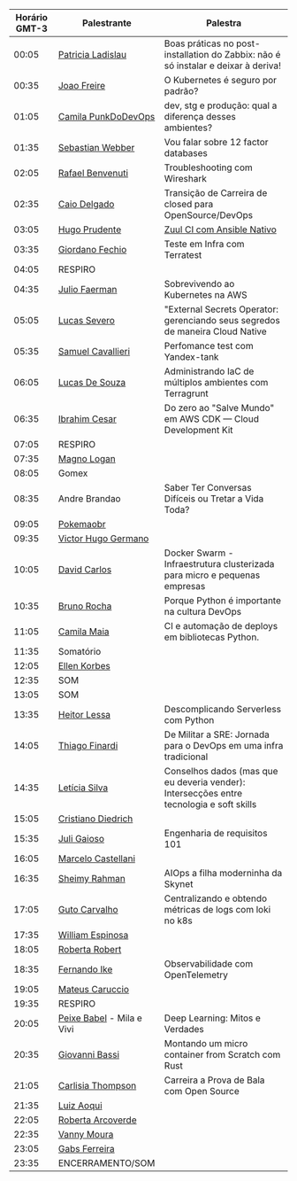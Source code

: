 | Horário GMT-3 | Palestrante  | Palestra |
|---|---|---| 
| 00:05 | [Patricia Ladislau](https://www.linkedin.com/in/patricialadislausilva/) | Boas práticas no post-installation do Zabbix: não é só instalar e deixar à deriva! |
| 00:35 | [Joao Freire](https://www.linkedin.com/in/joaopaulocunhafreire/) | O Kubernetes é seguro por padrão? |
| 01:05 | [Camila PunkDoDevOps](https://www.linkedin.com/in/camilla-martins-603344115/) | dev, stg e produção: qual a diferença desses ambientes? |
| 01:35 | [Sebastian Webber](https://www.linkedin.com/in/sebawebber/) | Vou falar sobre 12 factor databases |
| 02:05 | [Rafael Benvenuti](https://www.linkedin.com/in/rafaelbenvenuti/) | Troubleshooting com Wireshark |
| 02:35 | [Caio Delgado](https://www.linkedin.com/in/caio-delgado/) | Transição de Carreira de closed para OpenSource/DevOps |
| 03:05 | [Hugo Prudente](https://www.linkedin.com/in/hugoprudente/) | [Zuul CI com Ansible Nativo](arquivos/hugoprudente/zuul-ci-30min.pdf) |
| 03:35 | [Giordano Fechio](https://www.linkedin.com/in/gfechio/) | Teste em Infra com Terratest |
| 04:05 | RESPIRO |  |
| 04:35 | [Julio Faerman](https://www.linkedin.com/in/faermanj/) | Sobrevivendo ao Kubernetes na AWS |
| 05:05 | [Lucas Severo](https://www.linkedin.com/in/lucas-severo-317540185/) | "External Secrets Operator: gerenciando seus segredos de maneira Cloud Native |
| 05:35 | [Samuel Cavallieri](https://www.linkedin.com/in/samuel-cavallieri/) | Perfomance test com Yandex-tank |
| 06:05 | [Lucas De Souza](https://www.linkedin.com/in/ldsouza1220/) | Administrando IaC de múltiplos ambientes com Terragrunt |
| 06:35 | [Ibrahim Cesar](https://www.linkedin.com/in/ibrahimcesar/) | Do zero ao "Salve Mundo" em AWS CDK — Cloud Development Kit |
| 07:05 | RESPIRO | |
| 07:35 | [Magno Logan](https://www.linkedin.com/in/magnologan/) |  |
| 08:05 | Gomex |  |
| 08:35 | Andre Brandao | Saber Ter Conversas Difíceis ou Tretar a Vida Toda? |
| 09:05 | [Pokemaobr](https://www.linkedin.com/in/pokemaobr/) | |
| 09:35 | [Victor Hugo Germano](https://www.linkedin.com/in/victorhg/) | |
| 10:05 | [David Carlos](https://www.linkedin.com/in/davidcarlos13/) | Docker Swarm - Infraestrutura clusterizada para micro e pequenas empresas |
| 10:35 | [Bruno Rocha](https://www.linkedin.com/in/rochacbruno/) | Porque Python é importante na cultura DevOps |
| 11:05 | [Camila Maia](https://www.linkedin.com/in/cmaiacd/) | CI e automação de deploys em bibliotecas Python. |
| 11:35 | Somatório |  |
| 12:05 | [Ellen Korbes](https://www.linkedin.com/in/ellenkorbes/) |  |
| 12:35 | SOM  |  |
| 13:05 | SOM  |  |
| 13:35 | [Heitor Lessa](https://www.linkedin.com/in/heitorlessa/) | Descomplicando Serverless com Python |
| 14:05 | [Thiago Finardi](https://www.linkedin.com/in/thiagofinardi/) | De Militar a SRE: Jornada para o DevOps em uma infra tradicional |
| 14:35 | [Letícia Silva](https://www.linkedin.com/in/lsilvadev/) | Conselhos dados (mas que eu deveria vender): Intersecções entre tecnologia e soft skills |
| 15:05 | [Cristiano Diedrich](https://www.linkedin.com/in/cristianodiedrich/) |  |
| 15:35 | [Juli Gaioso](https://www.linkedin.com/in/juligaioso/) | Engenharia de requisitos 101 |
| 16:05 | [Marcelo Castellani](https://www.linkedin.com/in/mfcastellani/) |  |
| 16:35 | [Sheimy Rahman](https://www.linkedin.com/in/sheimyrahman/) | AIOps a filha moderninha da Skynet |
| 17:05 | [Guto Carvalho](https://www.linkedin.com/in/falagutera/) | Centralizando e obtendo métricas de logs com loki no k8s |
| 17:35 | [William Espinosa](https://www.linkedin.com/in/william-espinosa-713909b2/) |  |
| 18:05 | [Roberta Robert](https://www.linkedin.com/in/robertarobert/) |  |
| 18:35 | [Fernando Ike](https://www.linkedin.com/in/fernandoike/) | Observabilidade com OpenTelemetry |
| 19:05 | [Mateus Caruccio](https://www.linkedin.com/in/mateus-caruccio/) |  |
| 19:35 | RESPIRO |  |
| 20:05 | [Peixe Babel](https://www.linkedin.com/in/camila-laranjeira-a65b9069/) - Mila e Vivi | Deep Learning: Mitos e Verdades |
| 20:35 | [Giovanni Bassi](https://www.linkedin.com/in/giovannibassi/) | Montando um micro container from Scratch com Rust |
| 21:05 | [Carlisia Thompson](https://www.linkedin.com/in/carlisia/) | Carreira a Prova de Bala com Open Source |
| 21:35 | [Luiz Aoqui](https://www.linkedin.com/in/luizaoqui/) |  |
| 22:05 | [Roberta Arcoverde](https://www.linkedin.com/in/robertaarcoverde/) |  |
| 22:35 | [Vanny Moura](https://twitter.com/WonderWanny) |  |
| 23:05 | [Gabs Ferreira](https://www.linkedin.com/in/gabsferreira/) |  |
| 23:35 | ENCERRAMENTO/SOM |  |
